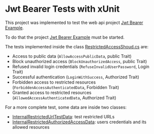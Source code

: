 # Jwt Bearer Tests with xUnit

This project was implemented to test the web api project [Jwt Bearer Example][1].

To do that the project [Jwt Bearer Example][1] must be started.

The tests implemented inside the class [RestrictedAccessShoud.cs][2] are:
* Access to public data (`AllowAccessPublicData`, public Trait)
* Block unauthorized access (`BlockUnauthorizedAccess`, public Trait)
* Refused invalid login credentials (`RefuseInvalidUserPassword`, Login Trait)
* Successful authentication (`LoginWithSuccess`, Authorized Trait)
* Forbidden access to restricted resources (`ForbiddenAccessAuthenticatedData`, Forbidden Trait)
* Granted access to restricted resources (`AllowedAccessAuthenticatedData`, Authorized Trait)

For a more complete test, some data are inside two classes:
* [InternalRestrictedUrlTestData][3]: test restricted URLs
* [InternalRestrictedAuthorizedAccessData][4]: users credentials and its allowed resources

[1]:https://github.com/jfsant2017/JwtBearerExample
[2]:https://github.com/jfsant2017/JwtBearerExample.Tests/blob/main/RestrictedAccessShould.cs
[3]:https://github.com/jfsant2017/JwtBearerExample.Tests/blob/main/InternalRestrictedUrlTestData.cs
[4]:https://github.com/jfsant2017/JwtBearerExample.Tests/blob/main/InternalRestrictedAuthorizedAccessData.cs
